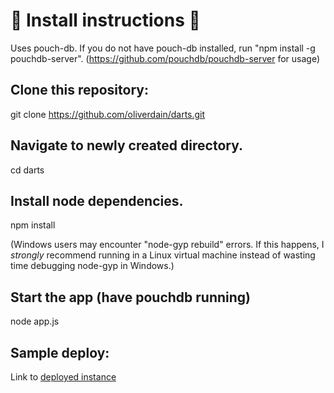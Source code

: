 #  :dart: Install instructions  :dart:

Uses pouch-db. If you do not have pouch-db installed, run "npm install -g pouchdb-server". 
  (https://github.com/pouchdb/pouchdb-server for usage)


## Clone this repository:
  git clone https://github.com/oliverdain/darts.git

## Navigate to newly created directory.
 
 cd darts

## Install node dependencies.

npm install

(Windows users may encounter "node-gyp rebuild" errors. If this happens, I *strongly* recommend running in a Linux virtual machine instead of wasting time debugging node-gyp in Windows.)

## Start the app (have pouchdb running) 
node app.js


## Sample deploy:
Link to [deployed instance](https://dartleague-waltdakind.c9users.io/)



